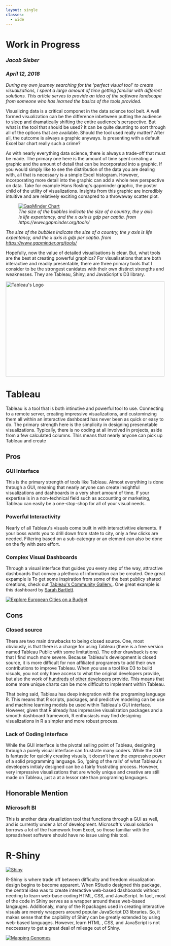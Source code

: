 ```yaml
---
layout: single
classes:
  - wide
---
```



# Work in Progress
### *Jacob Sieber*
### *April 12, 2018*

*During my own journey searching for the 'perfect visual tool' to create visualizations, I spent a large amount of time getting familiar with different solutions. This article serves to provide an idea of the software landscape from someone who has learned the basics of the tools provided.*


Visualizing data is a critical componet in the data science tool belt. A well formed visualization can be the difference inbetween putting the audience to sleep and dramatically shifting the entire audience's perspective. But what is the tool that should be used? It can be quite daunting to sort through all of the options that are available. Should the tool used really matter? After all, the outcome is always a graphic anyways. Is presenting with a default Excel bar chart really such a crime?

As with nearly everything data science, there is always a trade-off that must be made. The primary one here is the amount of time spent creating a graphic and the amount of detail that can be incorporated into a graphic. If you would simply like to see the distribution of the data you are dealing with, all that is necessary is a simple Excel histogram. However, incorporating more detail into the graphic can add a whole new perspective on data. Take for example Hans Rosling's gapminder graphic, the poster child of the utility of visualizations. Insights from this graphic are incredibly intuitive and are relatively exciting comapred to a throwaway scatter plot.

<figure>
<a href="https://www.gapminder.org/world/#$majorMode=chart$is;shi=t;ly=2003;lb=f;il=t;fs=11;al=30;stl=t;st=t;nsl=t;se=t$wst;tts=C$ts;sp=5.59290322580644;ti=2013$zpv;v=0$inc_x;mmid=XCOORDS;iid=phAwcNAVuyj1jiMAkmq1iMg;by=ind$inc_y;mmid=YCOORDS;iid=phAwcNAVuyj2tPLxKvvnNPA;by=ind$inc_s;uniValue=8.21;iid=phAwcNAVuyj0XOoBL_n5tAQ;by=ind$inc_c;uniValue=255;gid=CATID0;by=grp$map_x;scale=log;dataMin=194;dataMax=96846$map_y;scale=lin;dataMin=23;dataMax=86$map_s;sma=49;smi=2.65$cd;bd=0$inds=;modified=60"><img src="https://i.imgur.com/298WG9y.gif" title="GapMinder Chart"/></a>
<figcaption><i>The size of the bubbles indicate the size of a country, the y axis is life expentancy, and the x axis is gdp per captia.
from https://www.gapminder.org/tools/</i></figcaption>
</figure>

*The size of the bubbles indicate the size of a country, the y axis is life expentancy, and the x axis is gdp per captia.*
*from https://www.gapminder.org/tools/*

Hopefully, now the value of detailed visualisations is clear. But, what tools are the best at creating powerful graphics? For visualisations that are both interactive and readily presentable, there are three primary tools that I consider to be the strongest canidates with their own distinct strengths and weaknesses. They are Tableau, Shiny, and JavaScript's D3 library.

<a href="https://www.tableau.com/"><img src="https://i.imgur.com/GYVuGFM.jpg" title="Tableau's Logo" height="300" width = "500" /></a>

# Tableau

Tableau is a tool that is both intinutive and powerful tool to use.  Connecting to a remote server, creating impressive visualizations, and custominzing them all within an interactive dashboard has never been as quick or easy to do. The primary strength here is the simplicity in designing presenetable visualizations. Typically, there is no coding at all involved in projects, aside from a few calculated columns. This means that nearly anyone can pick up Tableau and create

## __Pros__

### GUI Interface

This is the primary strength of tools like Tableau. Almost everything is done through a GUI, meaning that nearly anyone can create insightful visualizations and dashboards in a very short amount of time. If your expertise is in a non-technical field such as accounting or marketing, Tableau can easily be a one-stop-shop for all of your visual needs.

### Powerful Interactivity

Nearly of all Tableau's visuals come built in with interactivitive elements. If your boss wants you to drill down from state to city, only a few clicks are needed. Filtering based on a sub-cateogry or an element can also be done on the fly with zero effort.

### Complex Visual Dashboards

Through a visual interface that guides you every step of the way, attractive dashboards that convey a plethora of information can be created. One great expample is  To get some inspiration from some of the best publicy shared creations, check out [Tableau's Community Gallery.](https://public.tableau.com/en-us/s/gallery/). One great example is this dashboard by [Sarah Bartlett](https://sarahlovesdata.co.uk/2018/04/03/vizzing-european-cities-for-iron-viz-europe/amp/).

<a href="https://public.tableau.com/en-us/s/gallery/european-cities-budget?gallery=votd"><img src="https://i.imgur.com/V7mcU25.png" title="Explore European Cities on a Budget" /></a>


## __Cons__

### Closed source

There are two main drawbacks to being closed source. One, most obviously, is that there is a charge for using Tableau (there is a free version named Tableau Public with some limitations). The other drawback is one that I find much more severe. Because Tableau's development is closed source, it is more difficult for non affiliated programers to add their own contributions to improve Tableau. When you use a tool like D3 to build visuals, you not only have access to what the original developers provide, but also the work of [hundreds of other developers](https://github.com/wbkd/awesome-d3) provide. This means that some more unique charts can be more difficult to implement within Tableau.

That being said, Tableau has deep integration with the programing language R. This means that R scripts, packages, and predictive modeling can be use and machine learning models be used within Tableau's GUI interface. However, given that R already has impressive visualization packages and a smooth dashboard framework, R enthusiasts may find designing visualizations in R a simpler and more robust process.

### Lack of Coding Interface

While the GUI interface is the pivotal selling point of Tableau, designing through a purely visual interface can frustrate many coders. While the GUI is fantastic for quickly creating visuals, it doesn't have the expressive power of a solid programming language. So, 'going of the rails' of what Tableau's developers initialy designed can be a fairly frustrating process. However, very impressive visualizations that are wholly unique and creative are still made on Tableau, just a at a lessor rate than programing languages.

## __Honorable Mention__

### Microsoft BI

This is another data visualiztion tool that functions through a GUI as well, and is currently under a lot of development. Microsoft's visual solution borrows a lot of the framework from Excel, so those familiar with the spreadsheet software should have no issue using this tool.

# R-Shiny

<a href="https://shiny.rstudio.com"><img src="https://i.imgur.com/gwvnTS8.png" title="Shiny" /></a>

R-Shiny is where trade off between difficulty and freedom visualization design begins to become apparent. When RStudio designed this package, the central idea was to create interactive web-based dashboards without needing to learn web-base coding HTML, CSS, and JavaScript. In fact, most of the code in Shiny serves as a wrapper around these web-based langauges. Additionaly, many of the R packages used in creating interactive visuals are merely wrappers around popular JavaScript D3 libraries. So, it makes sense that the capibility of Shiny can be greatly extended by using web-based languages. However, learn HTML , CSS, and JavaScript is not neccessary to get a great deal of mileage out of Shiny.

<a href="https://shiny.rstudio.com/gallery/genome-browser.html"><img src="https://i.imgur.com/e4vsPer.png" title="Mapping Genomes" /></a>
